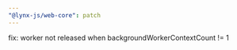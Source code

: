 ```yaml
---
"@lynx-js/web-core": patch
---
```


fix: worker not released when backgroundWorkerContextCount != 1
